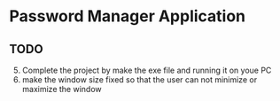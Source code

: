 # Password Manager Application

## TODO
5. Complete the project by make the exe file and running it on youe PC
6. make the window size fixed so that the user can not minimize or maximize the window
